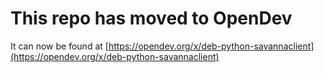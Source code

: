 # This repo has moved to OpenDev

It can now be found at [https://opendev.org/x/deb-python-savannaclient](https://opendev.org/x/deb-python-savannaclient)
